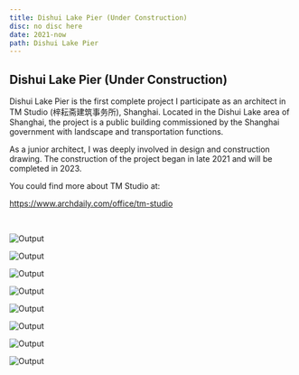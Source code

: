 ```yaml
---
title: Dishui Lake Pier (Under Construction)
disc: no disc here
date: 2021-now
path: Dishui Lake Pier
---
```

<special>
</special>

## Dishui Lake Pier (Under Construction)

Dishui Lake Pier is the first complete project I participate as an architect in TM Studio (梓耘斋建筑事务所), Shanghai. Located in the Dishui Lake area of Shanghai, the project is a public building commissioned by the Shanghai government with landscape and transportation functions.

As a junior architect, I was deeply involved in design and construction drawing. The construction of the project began in late 2021 and will be completed in 2023.

You could find more about TM Studio at: 

https://www.archdaily.com/office/tm-studio

</br>

![Output](../images/articles/practice_01/01.jpg)

![Output](../images/articles/practice_01/02.jpg)

![Output](../images/articles/practice_01/03.jpg)

![Output](../images/articles/practice_01/04.jpg)

![Output](../images/articles/practice_01/05.jpg)

![Output](../images/articles/practice_01/06.jpg)

![Output](../images/articles/practice_01/07.jpg)

![Output](../images/articles/practice_01/08.jpg)
